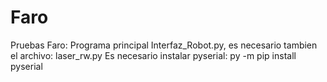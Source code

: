 # Faro
Pruebas Faro: Programa principal Interfaz_Robot.py, es necesario tambien el archivo: laser_rw.py
Es necesario instalar pyserial: py -m pip install pyserial 
